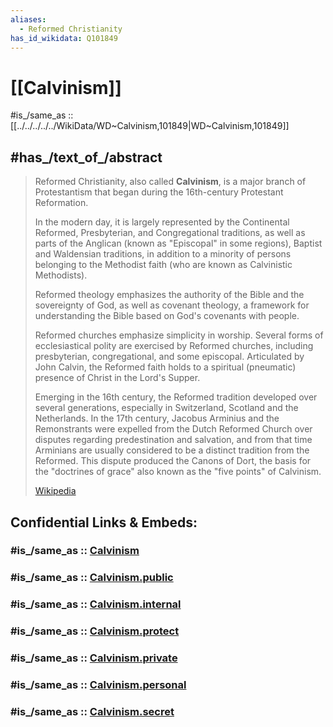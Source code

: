 ```yaml
---
aliases:
  - Reformed Christianity
has_id_wikidata: Q101849
---
```


# [[Calvinism]]  

#is_/same_as :: [[../../../../../WikiData/WD~Calvinism,101849|WD~Calvinism,101849]] 

## #has_/text_of_/abstract 

> Reformed Christianity, also called **Calvinism**, is a major branch of Protestantism 
> that began during the 16th-century Protestant Reformation. 
> 
> In the modern day, it is largely represented by the Continental Reformed, Presbyterian, 
> and Congregational traditions, as well as parts of the Anglican 
> (known as "Episcopal" in some regions), Baptist and Waldensian traditions, 
> in addition to a minority of persons belonging to the Methodist faith 
> (who are known as Calvinistic Methodists).
>
> Reformed theology emphasizes the authority of the Bible and the sovereignty of God, 
> as well as covenant theology, a framework for understanding the Bible 
> based on God's covenants with people. 
> 
> Reformed churches emphasize simplicity in worship. 
> Several forms of ecclesiastical polity are exercised by Reformed churches, 
> including presbyterian, congregational, and some episcopal. 
> Articulated by John Calvin, 
> the Reformed faith holds to a spiritual (pneumatic) presence of Christ in the Lord's Supper.
>
> Emerging in the 16th century, the Reformed tradition developed over several generations, especially in Switzerland, Scotland and the Netherlands. In the 17th century, Jacobus Arminius and the Remonstrants were expelled from the Dutch Reformed Church over disputes regarding predestination and salvation, and from that time Arminians are usually considered to be a distinct tradition from the Reformed. This dispute produced the Canons of Dort, the basis for the "doctrines of grace" also known as the "five points" of Calvinism.
>
> [Wikipedia](https://en.wikipedia.org/wiki/Reformed%20Christianity) 


## Confidential Links & Embeds: 

### #is_/same_as :: [Calvinism](/_Standards/Philosophy/Metaphysic/Religion/Abrahamitic_Religion/Christianity/Calvinism.md) 

### #is_/same_as :: [Calvinism.public](/_public/Philosophy/Metaphysic/Religion/Abrahamitic_Religion/Christianity/Calvinism.public.md) 

### #is_/same_as :: [Calvinism.internal](/_internal/Philosophy/Metaphysic/Religion/Abrahamitic_Religion/Christianity/Calvinism.internal.md) 

### #is_/same_as :: [Calvinism.protect](/_protect/Philosophy/Metaphysic/Religion/Abrahamitic_Religion/Christianity/Calvinism.protect.md) 

### #is_/same_as :: [Calvinism.private](/_private/Philosophy/Metaphysic/Religion/Abrahamitic_Religion/Christianity/Calvinism.private.md) 

### #is_/same_as :: [Calvinism.personal](/_personal/Philosophy/Metaphysic/Religion/Abrahamitic_Religion/Christianity/Calvinism.personal.md) 

### #is_/same_as :: [Calvinism.secret](/_secret/Philosophy/Metaphysic/Religion/Abrahamitic_Religion/Christianity/Calvinism.secret.md)

